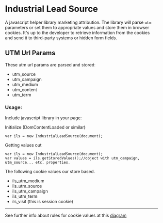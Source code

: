 Industrial Lead Source
======================

A javascript helper library marketing attribution. The library will parse `utm` parameters or set them to appropriate values and 
store them in browser cookies. 
It's up to the developer to retrieve information from the cookies and send it to third-party systems or hidden form fields.


UTM Url Params
-----------

These utm url params are parsed and stored:
- utm_source
- utm_campaign
- utm_medium
- utm_content
- utm_term



### Usage:

Include javascript library in your page: 

Initialize (DomContentLoaded or similar)
```
var ils = new IndustrialLeadSource(document);
```

Getting values out
```
var ils = new IndustrialLeadSource(document);
var values = ils.getStoredValues();//object with utm_campaign, utm_source... etc. properties.
```


 The following cookie values our store based.
 
- ils_utm_medium
- ils_utm_source
- ils_utm_campaign
- ils_utm_term
- ils_visit (this is session cookie)

---

See further info about rules for cookie values at this [diagram](support/industrial-lead-source-diagram.svg)



